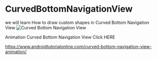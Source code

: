 # CurvedBottomNavigationView
we will learn How to draw custom shapes in Curved Bottom Navigation View
![Curved Bottom Navigation View](https://www.androidtutorialonline.com/wp-content/uploads/2018/11/WhatsApp-Image-2018-11-10-at-10.09.03-PM_framed-162x300.png)

Animation Curved Bottom Navigation View Click HERE

https://www.androidtutorialonline.com/curved-bottom-navigation-view-animation/

